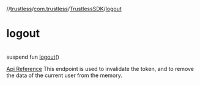 //[trustless](../../../index.md)/[com.trustless](../index.md)/[TrustlessSDK](index.md)/[logout](logout.md)

# logout

\
suspend fun [logout](logout.md)()

[Api Reference](https://developer.finto.io/docs/apis/identity#/Authentication/Logout%20User) This endpoint is used to invalidate the token, and to remove the data of the current user from the memory.
